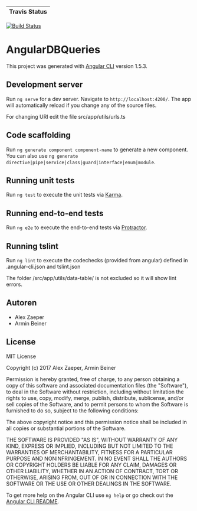 | Travis Status |
| --- |
[![Build Status](https://travis-ci.org/ibwgr/AngularDBQueries.svg?branch=master)](https://travis-ci.org/ibwgr/AngularDBQueries)

# AngularDBQueries

This project was generated with [Angular CLI](https://github.com/angular/angular-cli) version 1.5.3.

## Development server

Run `ng serve` for a dev server. Navigate to `http://localhost:4200/`. The app will automatically reload if you change any of the source files.

For changing URI edit the file src/app/utils/urls.ts

## Code scaffolding

Run `ng generate component component-name` to generate a new component. You can also use `ng generate directive|pipe|service|class|guard|interface|enum|module`.

## Running unit tests

Run `ng test` to execute the unit tests via [Karma](https://karma-runner.github.io).

## Running end-to-end tests

Run `ng e2e` to execute the end-to-end tests via [Protractor](http://www.protractortest.org/).

## Running tslint

Run `ng lint` to execute the codechecks (provided from angular) defined in .angular-cli.json and tslint.json

The folder /src/app/utils/data-table/ is not excluded so it will show lint errors.

## Autoren
- Alex Zaeper
- Armin Beiner

## License

MIT License

Copyright (c) 2017 Alex Zaeper, Armin Beiner

Permission is hereby granted, free of charge, to any person obtaining a copy
of this software and associated documentation files (the "Software"), to deal
in the Software without restriction, including without limitation the rights
to use, copy, modify, merge, publish, distribute, sublicense, and/or sell
copies of the Software, and to permit persons to whom the Software is
furnished to do so, subject to the following conditions:

The above copyright notice and this permission notice shall be included in all
copies or substantial portions of the Software.

THE SOFTWARE IS PROVIDED "AS IS", WITHOUT WARRANTY OF ANY KIND, EXPRESS OR
IMPLIED, INCLUDING BUT NOT LIMITED TO THE WARRANTIES OF MERCHANTABILITY,
FITNESS FOR A PARTICULAR PURPOSE AND NONINFRINGEMENT. IN NO EVENT SHALL THE
AUTHORS OR COPYRIGHT HOLDERS BE LIABLE FOR ANY CLAIM, DAMAGES OR OTHER
LIABILITY, WHETHER IN AN ACTION OF CONTRACT, TORT OR OTHERWISE, ARISING FROM,
OUT OF OR IN CONNECTION WITH THE SOFTWARE OR THE USE OR OTHER DEALINGS IN THE
SOFTWARE.

To get more help on the Angular CLI use `ng help` or go check out the [Angular CLI README](https://github.com/angular/angular-cli/blob/master/README.md).
